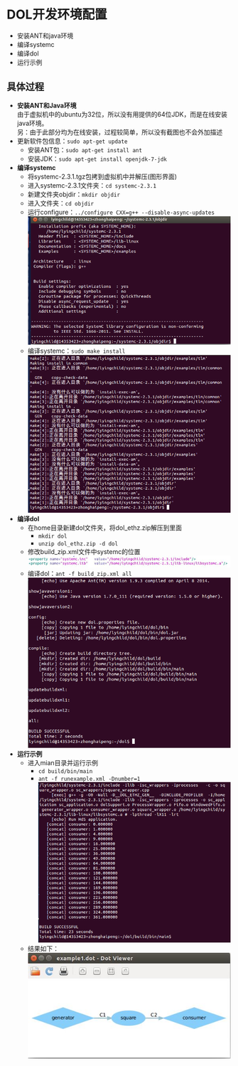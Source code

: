 DOL开发环境配置
=======================
  * 安装ANT和java环境
  * 编译systemc
  * 编译dol
  * 运行示例

## 具体过程
  * **安装ANT和Java环境**<br/>
  由于虚拟机中的ubuntu为32位，所以没有用提供的64位JDK，而是在线安装java环境。<br/>另：由于此部分均为在线安装，过程较简单，所以没有截图也不会外加描述
  * 更新软件包信息：`sudo apt-get update`
     * 安装ANT包：`sudo apt-get install ant`
     * 安装JDK：`sudo apt-get install openjdk-7-jdk`
  * **编译systemc**
   	 * 将systemc-2.3.1.tgz包拷到虚拟机中并解压(图形界面)
   	 * 进入systemc-2.3.1文件夹：`cd systemc-2.3.1`
   	 * 新建文件夹objdir：`mkdir objdir`
   	 * 进入文件夹：`cd objdir`
   	 * 运行configure：`../configure CXX=g++ --disable-async-updates` ![运行configure](https://raw.githubusercontent.com/LyingChild/ES2016_14353423/master/Image_for_readme/configure.png)
   	 * 编译systemc：`sudo make install` ![编译systemc](https://raw.githubusercontent.com/LyingChild/ES2016_14353423/master/Image_for_readme/make_systemc.png)
  * **编译dol**
     * 在home目录新建dol文件夹，将dol_ethz.zip解压到里面
       * `mkdir dol`
       * `unzip dol_ethz.zip -d dol`
     * 修改build_zip.xml文件中systemc的位置 ![环境变量](https://raw.githubusercontent.com/LyingChild/ES2016_14353423/master/Image_for_readme/build_zip.JPG)
     * 编译dol：`ant -f build_zip.xml all` ![buildSucc](https://raw.githubusercontent.com/LyingChild/ES2016_14353423/master/Image_for_readme/ant_f_build_zip.png)
  * **运行示例**
     * 进入mian目录并运行示例
        * `cd build/bin/main`
        * `ant -f runexample.xml -Dnumber=1` ![test](https://github.com/LyingChild/ES2016_14353423/blob/master/Image_for_readme/%E7%BC%96%E8%AF%91dol.png?raw=true)
     * 结果如下：
    ![dot](https://github.com/LyingChild/ES2016_14353423/blob/master/Image_for_readme/%E6%8D%95%E8%8E%B7.JPG?raw=true)
    